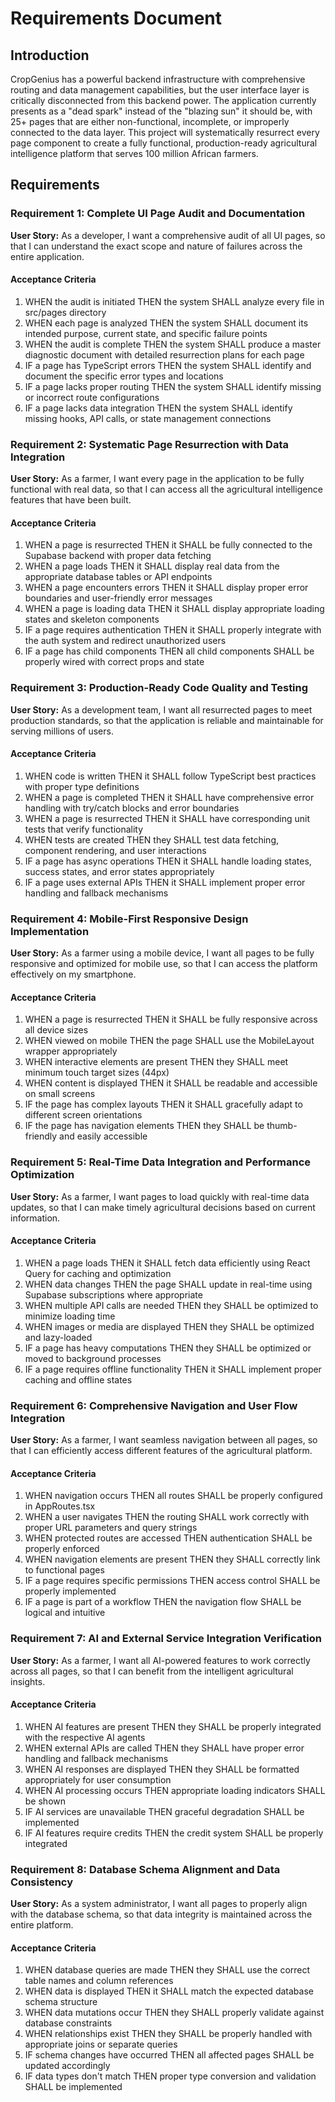 # Requirements Document

## Introduction

CropGenius has a powerful backend infrastructure with comprehensive routing and data management capabilities, but the user interface layer is critically disconnected from this backend power. The application currently presents as a "dead spark" instead of the "blazing sun" it should be, with 25+ pages that are either non-functional, incomplete, or improperly connected to the data layer. This project will systematically resurrect every page component to create a fully functional, production-ready agricultural intelligence platform that serves 100 million African farmers.

## Requirements

### Requirement 1: Complete UI Page Audit and Documentation

**User Story:** As a developer, I want a comprehensive audit of all UI pages, so that I can understand the exact scope and nature of failures across the entire application.

#### Acceptance Criteria

1. WHEN the audit is initiated THEN the system SHALL analyze every file in src/pages directory
2. WHEN each page is analyzed THEN the system SHALL document its intended purpose, current state, and specific failure points
3. WHEN the audit is complete THEN the system SHALL produce a master diagnostic document with detailed resurrection plans for each page
4. IF a page has TypeScript errors THEN the system SHALL identify and document the specific error types and locations
5. IF a page lacks proper routing THEN the system SHALL identify missing or incorrect route configurations
6. IF a page lacks data integration THEN the system SHALL identify missing hooks, API calls, or state management connections

### Requirement 2: Systematic Page Resurrection with Data Integration

**User Story:** As a farmer, I want every page in the application to be fully functional with real data, so that I can access all the agricultural intelligence features that have been built.

#### Acceptance Criteria

1. WHEN a page is resurrected THEN it SHALL be fully connected to the Supabase backend with proper data fetching
2. WHEN a page loads THEN it SHALL display real data from the appropriate database tables or API endpoints
3. WHEN a page encounters errors THEN it SHALL display proper error boundaries and user-friendly error messages
4. WHEN a page is loading data THEN it SHALL display appropriate loading states and skeleton components
5. IF a page requires authentication THEN it SHALL properly integrate with the auth system and redirect unauthorized users
6. IF a page has child components THEN all child components SHALL be properly wired with correct props and state

### Requirement 3: Production-Ready Code Quality and Testing

**User Story:** As a development team, I want all resurrected pages to meet production standards, so that the application is reliable and maintainable for serving millions of users.

#### Acceptance Criteria

1. WHEN code is written THEN it SHALL follow TypeScript best practices with proper type definitions
2. WHEN a page is completed THEN it SHALL have comprehensive error handling with try/catch blocks and error boundaries
3. WHEN a page is resurrected THEN it SHALL have corresponding unit tests that verify functionality
4. WHEN tests are created THEN they SHALL test data fetching, component rendering, and user interactions
5. IF a page has async operations THEN it SHALL handle loading states, success states, and error states appropriately
6. IF a page uses external APIs THEN it SHALL implement proper error handling and fallback mechanisms

### Requirement 4: Mobile-First Responsive Design Implementation

**User Story:** As a farmer using a mobile device, I want all pages to be fully responsive and optimized for mobile use, so that I can access the platform effectively on my smartphone.

#### Acceptance Criteria

1. WHEN a page is resurrected THEN it SHALL be fully responsive across all device sizes
2. WHEN viewed on mobile THEN the page SHALL use the MobileLayout wrapper appropriately
3. WHEN interactive elements are present THEN they SHALL meet minimum touch target sizes (44px)
4. WHEN content is displayed THEN it SHALL be readable and accessible on small screens
5. IF the page has complex layouts THEN it SHALL gracefully adapt to different screen orientations
6. IF the page has navigation elements THEN they SHALL be thumb-friendly and easily accessible

### Requirement 5: Real-Time Data Integration and Performance Optimization

**User Story:** As a farmer, I want pages to load quickly with real-time data updates, so that I can make timely agricultural decisions based on current information.

#### Acceptance Criteria

1. WHEN a page loads THEN it SHALL fetch data efficiently using React Query for caching and optimization
2. WHEN data changes THEN the page SHALL update in real-time using Supabase subscriptions where appropriate
3. WHEN multiple API calls are needed THEN they SHALL be optimized to minimize loading time
4. WHEN images or media are displayed THEN they SHALL be optimized and lazy-loaded
5. IF a page has heavy computations THEN they SHALL be optimized or moved to background processes
6. IF a page requires offline functionality THEN it SHALL implement proper caching and offline states

### Requirement 6: Comprehensive Navigation and User Flow Integration

**User Story:** As a farmer, I want seamless navigation between all pages, so that I can efficiently access different features of the agricultural platform.

#### Acceptance Criteria

1. WHEN navigation occurs THEN all routes SHALL be properly configured in AppRoutes.tsx
2. WHEN a user navigates THEN the routing SHALL work correctly with proper URL parameters and query strings
3. WHEN protected routes are accessed THEN authentication SHALL be properly enforced
4. WHEN navigation elements are present THEN they SHALL correctly link to functional pages
5. IF a page requires specific permissions THEN access control SHALL be properly implemented
6. IF a page is part of a workflow THEN the navigation flow SHALL be logical and intuitive

### Requirement 7: AI and External Service Integration Verification

**User Story:** As a farmer, I want all AI-powered features to work correctly across all pages, so that I can benefit from the intelligent agricultural insights.

#### Acceptance Criteria

1. WHEN AI features are present THEN they SHALL be properly integrated with the respective AI agents
2. WHEN external APIs are called THEN they SHALL have proper error handling and fallback mechanisms
3. WHEN AI responses are displayed THEN they SHALL be formatted appropriately for user consumption
4. WHEN AI processing occurs THEN appropriate loading indicators SHALL be shown
5. IF AI services are unavailable THEN graceful degradation SHALL be implemented
6. IF AI features require credits THEN the credit system SHALL be properly integrated

### Requirement 8: Database Schema Alignment and Data Consistency

**User Story:** As a system administrator, I want all pages to properly align with the database schema, so that data integrity is maintained across the entire platform.

#### Acceptance Criteria

1. WHEN database queries are made THEN they SHALL use the correct table names and column references
2. WHEN data is displayed THEN it SHALL match the expected database schema structure
3. WHEN data mutations occur THEN they SHALL properly validate against database constraints
4. WHEN relationships exist THEN they SHALL be properly handled with appropriate joins or separate queries
5. IF schema changes have occurred THEN all affected pages SHALL be updated accordingly
6. IF data types don't match THEN proper type conversion and validation SHALL be implemented